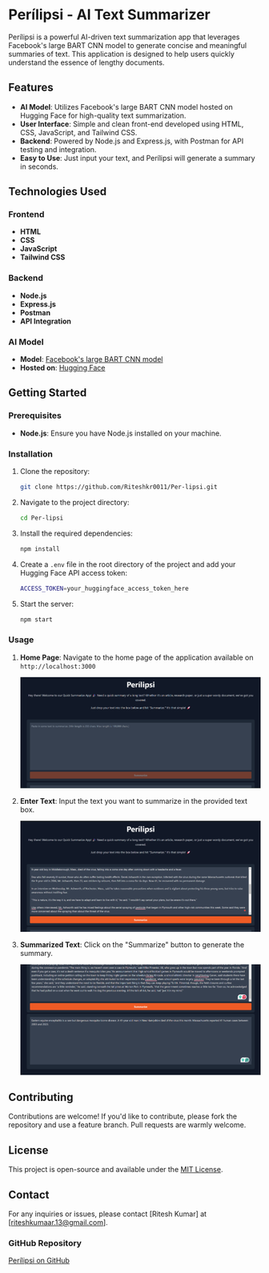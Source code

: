 # Perílipsi - AI Text Summarizer

Perílipsi is a powerful AI-driven text summarization app that leverages Facebook's large BART CNN model to generate concise and meaningful summaries of text. This application is designed to help users quickly understand the essence of lengthy documents.

## Features

- **AI Model**: Utilizes Facebook's large BART CNN model hosted on Hugging Face for high-quality text summarization.
- **User Interface**: Simple and clean front-end developed using HTML, CSS, JavaScript, and Tailwind CSS.
- **Backend**: Powered by Node.js and Express.js, with Postman for API testing and integration.
- **Easy to Use**: Just input your text, and Perílipsi will generate a summary in seconds.

## Technologies Used

### Frontend

- **HTML**
- **CSS**
- **JavaScript**
- **Tailwind CSS**

### Backend

- **Node.js**
- **Express.js**
- **Postman**
- **API Integration**

### AI Model

- **Model**: [Facebook's large BART CNN model](https://huggingface.co/facebook/bart-large-cnn)
- **Hosted on**: [Hugging Face](https://huggingface.co/)

## Getting Started

### Prerequisites

- **Node.js**: Ensure you have Node.js installed on your machine.

### Installation

1. Clone the repository:
    ```bash
    git clone https://github.com/Riteshkr0011/Per-lipsi.git
    ```
2. Navigate to the project directory:
    ```bash
    cd Per-lipsi
    ```
3. Install the required dependencies:
    ```bash
    npm install
    ```
4. Create a `.env` file in the root directory of the project and add your Hugging Face API access token:
    ```bash
    ACCESS_TOKEN=your_huggingface_access_token_here
    ```
5. Start the server:
    ```bash
    npm start
    ```

### Usage

1. **Home Page**: Navigate to the home page of the application available on `http://localhost:3000`
   
   ![Home Page](./images/HOME-PAGE.png)

2. **Enter Text**: Input the text you want to summarize in the provided text box.
   
   ![Text Enter](./images/TEXT-ENTER.png)

3. **Summarized Text**: Click on the "Summarize" button to generate the summary.
   
   ![Summarized Text](./images/SUMMARISED-TEXT.png)


## Contributing

Contributions are welcome! If you'd like to contribute, please fork the repository and use a feature branch. Pull requests are warmly welcome.

## License

This project is open-source and available under the [MIT License](LICENSE).

## Contact

For any inquiries or issues, please contact [Ritesh Kumar] at [riteshkumaar.13@gmail.com].

### GitHub Repository

[Perílipsi on GitHub](https://github.com/Riteshkr0011/Per-lipsi)
